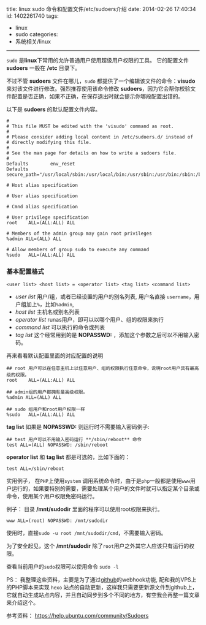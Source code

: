 title: linux sudo 命令和配置文件/etc/sudoers介绍
date: 2014-02-26 17:40:34
id: 1402261740
tags:
- linux
- sudo
categories: 
- 系统相关/linux

---

`sudo` 是**linux**下常用的允许普通用户使用超级用户权限的工具。 它的配置文件 **sudoers** 一般在 **/etc** 目录下。

不过不管 **sudoers** 文件在哪儿，`sudo` 都提供了一个编辑该文件的命令：**visudo** 来对该文件进行修改。强烈推荐使用该命令修改 **sudoers**，因为它会帮你校验文件配置是否正确，如果不正确，在保存退出时就会提示你哪段配置出错的。 

以下是 **sudoers** 的默认配置文件内容。

<!--more-->

```
#
# This file MUST be edited with the 'visudo' command as root.
#
# Please consider adding local content in /etc/sudoers.d/ instead of
# directly modifying this file.
#
# See the man page for details on how to write a sudoers file.
#
Defaults        env_reset
Defaults        secure_path="/usr/local/sbin:/usr/local/bin:/usr/sbin:/usr/bin:/sbin:/bin"

# Host alias specification

# User alias specification

# Cmnd alias specification

# User privilege specification
root    ALL=(ALL:ALL) ALL

# Members of the admin group may gain root privileges
%admin ALL=(ALL) ALL

# Allow members of group sudo to execute any command
%sudo   ALL=(ALL:ALL) ALL

```

### 基本配置格式

```
<user list> <host list> = <operator list> <tag list> <command list>
```

* *user list*       用户/组，或者已经设置的用户的别名列表, 用户名直接 `username`，用户组加上`%`，比如`%admin`,
* *host list*       主机名或别名列表
* *operator list*   runas用户，即可以以哪个用户、组的权限来执行
* *command list*    可以执行的命令或列表
* *tag list*        这个经常用到的是 **NOPASSWD:** ，添加这个参数之后可以不用输入密码。

再来看看默认配置里面的对应配置的说明

```
## root 用户可以在任意主机上以任意用户、组的权限执行任意命令，说明root用户具有最高级的权限。
root    ALL=(ALL:ALL) ALL

## admin组的用户都拥有最高级权限。
%admin ALL=(ALL) ALL

## sudo 组用户和root用户权限一样
%sudo   ALL=(ALL:ALL) ALL
```

**tag list** 如果是 **NOPASSWD:** 则运行时不需要输入密码例子:

```
## test 用户可以不用输入密码运行 **/sbin/reboot** 命令
test ALL=(ALL) NOPASSWD: /sbin/reboot
```

 **operator list** 和 **tag list** 都是可选的，比如下面的：

```
test ALL=/sbin/reboot
```

实用例子， 在`PHP`上使用`system` 调用系统命令时，由于是`php`一般都是使用`www`用户运行的，如果要特别的需要，需要处理某个用户的文件时就可以指定某个目录或命令，使用某个用户权限免密码运行。

例子： 目录 **/mnt/sudodir** 里面的程序可以使用root权限来执行。

```
www ALL=(root) NOPASSWD: /mnt/sudodir
```

使用时，直接`sudo -u root /mnt/sudodir/cmd`，不需要输入密码。

为了安全起见，这个 **/mnt/sudodir** 除了`root`用户之外其它人应该只有运行的权限。

查看当前用户的`sudo`权限可以使用命令 `sudo -l`

PS： 我整理这些资料，主要是为了通过[github](https://github.com/)的webhook功能, 配和我的VPS上的PHP脚本来实现 `hexo` 站点的自动更新，这样我只需要更新源文件到github上，它就自动生成站点内容，并且自动同步到多个不同的地方，有空我会再整一篇文章来介绍这个。

参考资料： <https://help.ubuntu.com/community/Sudoers>

